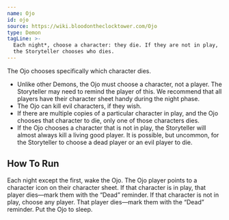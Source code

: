 ```yaml
---
name: Ojo
id: ojo
source: https://wiki.bloodontheclocktower.com/Ojo
type: Demon
tagLine: >-
  Each night*, choose a character: they die. If they are not in play,
  the Storyteller chooses who dies.
---
```


The Ojo chooses specifically which character dies.

- Unlike other Demons, the Ojo must choose a character, not a player.
  The Storyteller may need to remind the player of this. We recommend
  that all players have their character sheet handy during the night
  phase.
- The Ojo can kill evil characters, if they wish.
- If there are multiple copies of a particular character in play, and
  the Ojo chooses that character to die, only one of those characters
  dies.
- If the Ojo chooses a character that is not in play, the Storyteller
  will almost always kill a living good player. It is possible, but
  uncommon, for the Storyteller to choose a dead player or an evil
  player to die.

## How To Run

Each night except the first, wake the Ojo. The Ojo player points to a
character icon on their character sheet. If that character is in play,
that player dies—mark them with the “Dead” reminder. If that character
is not in play, choose any player. That player dies—mark them with the
“Dead” reminder. Put the Ojo to sleep.
